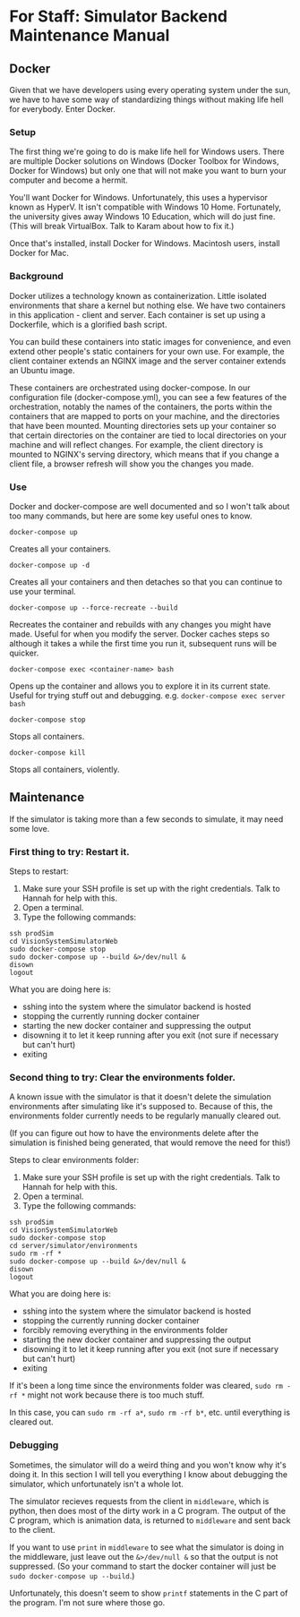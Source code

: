 
# For Staff: Simulator Backend Maintenance Manual

## Docker

Given that we have developers using every operating system under the sun, we have to have some way of standardizing things without making life hell for everybody. Enter Docker.

### Setup

The first thing we're going to do is make life hell for Windows users. There are multiple Docker solutions on Windows (Docker Toolbox for Windows, Docker for Windows) but only one that will not make you want to burn your computer and become a hermit.

You'll want Docker for Windows. Unfortunately, this uses a hypervisor known as HyperV. It isn't compatible with Windows 10 Home. Fortunately, the university gives away 
Windows 10 Education, which will do just fine. (This will break VirtualBox. Talk to Karam about how to fix it.)

Once that's installed, install Docker for Windows. Macintosh users, install Docker for Mac.

### Background

Docker utilizes a technology known as containerization. Little isolated environments that share a kernel but nothing else. We have two containers in this application - client and server. Each container is set up using a Dockerfile, which is a glorified bash script.

You can build these containers into static images for convenience, and even extend other people's static containers for your own use. For example, the client container extends an NGINX image and the server container extends an Ubuntu image.

These containers are orchestrated using docker-compose. In our configuration file (docker-compose.yml), you can see a few features of the orchestration, notably the names of the containers, the ports within the containers that are mapped to ports on your machine, and the directories that have been mounted. Mounting directories sets up your container so that certain directories on the container are tied to local directories on your machine and will reflect changes. For example, the client directory is mounted to NGINX's serving directory, which means that if you change a client file, a browser refresh will show you the changes you made.

### Use

Docker and docker-compose are well documented and so I won't talk about too many commands, but here are some key useful ones to know.

`docker-compose up`

Creates all your containers.

`docker-compose up -d`

Creates all your containers and then detaches so that you can continue to use your terminal.

`docker-compose up --force-recreate --build`

Recreates the container and rebuilds with any changes you might have made. Useful for when you modify the server. Docker caches steps so although it takes a while the first time you run it, subsequent runs will be quicker.

`docker-compose exec <container-name> bash`

Opens up the container and allows you to explore it in its current state. Useful for trying stuff out and debugging. e.g. `docker-compose exec server bash`

`docker-compose stop`

Stops all containers.

`docker-compose kill`

Stops all containers, violently.

<!-- ## Testing

We've got support for extensive and flexible testing. To create and modify tests - simply fill out and add to the tests in the tests directory. To create a new tests file, just prepend the name with `test_` to ensure that it will run.

To run all the tests - 



```bash
chmod +rwx run_tests.sh
./run_tests
``` -->

## Maintenance
If the simulator is taking more than a few seconds to simulate, it may need some love.

### First thing to try: Restart it.

Steps to restart:
1. Make sure your SSH profile is set up with the right credentials.
Talk to Hannah for help with this.
2. Open a terminal.
3. Type the following commands:

```
ssh prodSim
cd VisionSystemSimulatorWeb
sudo docker-compose stop
sudo docker-compose up --build &>/dev/null & 
disown
logout
```

What you are doing here is:
- sshing into the system where the simulator backend is hosted
- stopping the currently running docker container
- starting the new docker container and suppressing the output
- disowning it to let it keep running after you exit (not sure if necessary but can't hurt)
- exiting

### Second thing to try: Clear the environments folder.

A known issue with the simulator is that it doesn't delete the simulation environments after simulating like it's supposed to. Because of this, the environments folder currently needs to be regularly manually cleared out. 

(If you can figure out how to have the environments delete after the simulation is finished being generated, that would remove the need for this!)

Steps to clear environments folder:
1. Make sure your SSH profile is set up with the right credentials.
Talk to Hannah for help with this.
2. Open a terminal.
3. Type the following commands:

```
ssh prodSim
cd VisionSystemSimulatorWeb
sudo docker-compose stop
cd server/simulator/environments
sudo rm -rf *
sudo docker-compose up --build &>/dev/null & 
disown
logout
```
What you are doing here is:
- sshing into the system where the simulator backend is hosted
- stopping the currently running docker container
- forcibly removing everything in the environments folder
- starting the new docker container and suppressing the output
- disowning it to let it keep running after you exit (not sure if necessary but can't hurt)
- exiting

If it's been a long time since the environments folder was cleared, ``sudo rm -rf *`` might not work because there is too much stuff.

In this case, you can ``sudo rm -rf a*``, ``sudo rm -rf b*``, etc. until everything is cleared out.

### Debugging

Sometimes, the simulator will do a weird thing and you won't know why it's doing it. In this section I will tell you everything I know about debugging the simulator, which unfortunately isn't a whole lot.

The simulator recieves requests from the client in ``middleware``, which is python, then does most of the dirty work in a C program.
The output of the C program, which is animation data, is returned to ``middleware`` and sent back to the client.

If you want to use ``print`` in ``middleware`` to see what the simulator is doing in the middleware, just leave out the ``&>/dev/null &`` so that the output is not suppressed. (So your command to start the docker container will just be ``sudo docker-compose up --build``.)

Unfortunately, this doesn't seem to show ``printf`` statements in the C part of the program. I'm not sure where those go.
